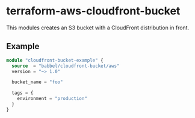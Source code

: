 # terraform-aws-cloudfront-bucket

This modules creates an S3 bucket with a CloudFront distribution in front.

## Example

```tf
module "cloudfront-bucket-example" {
  source  = "babbel/cloudfront-bucket/aws"
  version = "~> 1.0"

  bucket_name = "foo"

  tags = {
    environment = "production"
  }
}
```
